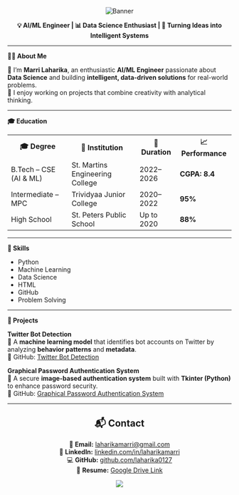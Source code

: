 <!-- HEADER BANNER -->
<p align="center">
  <img src="https://capsule-render.vercel.app/api?type=waving&color=0:4F46E5,100:9333EA&height=200&section=header&text=Marri%20Laharika%20Portfolio&fontSize=40&fontColor=ffffff&animation=fadeIn" alt="Banner"/>
</p>

<p align="center"><strong>💡 AI/ML Engineer | 📊 Data Science Enthusiast | 🚀 Turning Ideas into Intelligent Systems</strong></p>

<hr/>

<p><strong>👩‍💻 About Me</strong></p>
<p>🎯 I’m <strong>Marri Laharika</strong>, an enthusiastic <strong>AI/ML Engineer</strong> passionate about <strong>Data Science</strong> and building <strong>intelligent, data-driven solutions</strong> for real-world problems.<br/>
💬 I enjoy working on projects that combine creativity with analytical thinking.</p>

<hr/>

<p><strong>🎓 Education</strong></p>

<table>
<tr><th>🎓 Degree</th><th>🏫 Institution</th><th>📅 Duration</th><th>📈 Performance</th></tr>
<tr><td>B.Tech – CSE (AI & ML)</td><td>St. Martins Engineering College</td><td>2022–2026</td><td><strong>CGPA: 8.4</strong></td></tr>
<tr><td>Intermediate – MPC</td><td>Trividyaa Junior College</td><td>2020–2022</td><td><strong>95%</strong></td></tr>
<tr><td>High School</td><td>St. Peters Public School</td><td>Up to 2020</td><td><strong>88%</strong></td></tr>
</table>

<hr/>

<p><strong>💼 Skills</strong></p>
<ul>
<li>Python</li>
<li>Machine Learning</li>
<li>Data Science</li>
<li>HTML</li>
<li>GitHub</li>
<li>Problem Solving</li>
</ul>

<hr/>

<p><strong>🚀 Projects</strong></p>

<p><strong>Twitter Bot Detection</strong><br/>
📌 A <strong>machine learning model</strong> that identifies bot accounts on Twitter by analyzing <strong>behavior patterns</strong> and <strong>metadata</strong>.<br/>
🔗 GitHub: <a href="https://github.com/laharika0127/detecting-twitter-bots">Twitter Bot Detection</a>
</p>

<p><strong>Graphical Password Authentication System</strong><br/>
📌 A secure <strong>image-based authentication system</strong> built with <strong>Tkinter (Python)</strong> to enhance password security.<br/>
🔗 GitHub: <a href="https://github.com/laharika0127/graphical-password-authentication">Graphical Password Authentication System</a>
</p>

<hr/>

<h2 align="center">📬 Contact</h2>

<p align="center">
📧 <strong>Email:</strong> <a href="mailto:laharikamarri@gmail.com">laharikamarri@gmail.com</a><br/>
🔗 <strong>LinkedIn:</strong> <a href="https://www.linkedin.com/in/laharikamarri/">linkedin.com/in/laharikamarri</a><br/>
💻 <strong>GitHub:</strong> <a href="https://github.com/laharika0127">github.com/laharika0127</a><br/>
📄 <strong>Resume:</strong> <a href="https://drive.google.com/file/d/16Vh_1Utb96JZwlknwgifKvluuLgx3Gg7/view">Google Drive Link</a>
</p>

<p align="center">
  <img src="https://capsule-render.vercel.app/api?type=waving&color=0:9333EA,100:4F46E5&height=100&section=footer"/>
</p>
